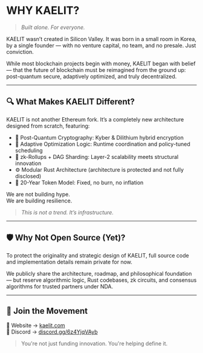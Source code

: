 # WHY KAELIT?

> *Built alone. For everyone.*

KAELIT wasn’t created in Silicon Valley.
It was born in a small room in Korea, by a single founder — with no venture capital, no team, and no presale. Just conviction.

While most blockchain projects begin with money, KAELIT began with belief — that the future of blockchain must be reimagined from the ground up: post-quantum secure, adaptively optimized, and truly decentralized.

---

## 🔍 What Makes KAELIT Different?

KAELIT is not another Ethereum fork.
It’s a completely new architecture designed from scratch, featuring:

- 🔐 Post-Quantum Cryptography: Kyber & Dilithium hybrid encryption  
- 🧠 Adaptive Optimization Logic: Runtime coordination and policy-tuned scheduling 
- 🧱 zk-Rollups + DAG Sharding: Layer-2 scalability meets structural innovation  
- ⚙️ Modular Rust Architecture (architecture is protected and not fully disclosed)
- 🧬 20-Year Token Model: Fixed, no burn, no inflation

We are not building hype.  
We are building resilience.

> *This is not a trend. It’s infrastructure.*

---

## 🛡 Why Not Open Source (Yet)?

To protect the originality and strategic design of KAELIT, full source code and implementation details remain private for now.

We publicly share the architecture, roadmap, and philosophical foundation — but reserve algorithmic logic, Rust codebases, zk circuits, and consensus algorithms for trusted partners under NDA.

---

## 🙌 Join the Movement

🔗 Website → [kaelit.com](https://kaelit.com)  
💬 Discord → [discord.gg/6z4YjqVAyb](https://discord.gg/6z4YjqVAyb)

> You're not just funding innovation. You're helping define it.
